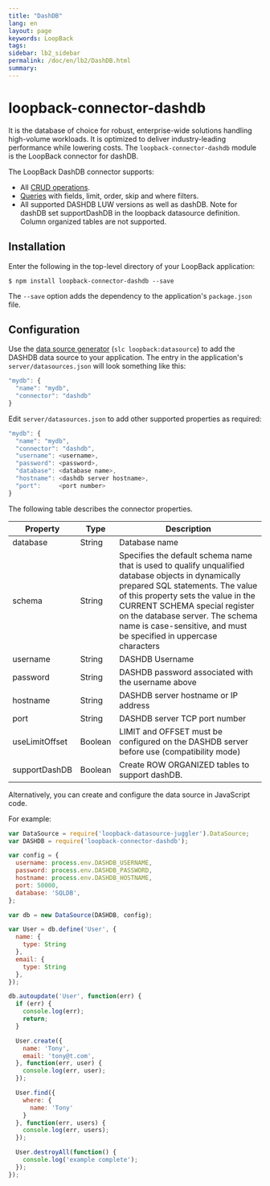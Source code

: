 ```yaml
---
title: "DashDB"
lang: en
layout: page
keywords: LoopBack
tags:
sidebar: lb2_sidebar
permalink: /doc/en/lb2/DashDB.html
summary:
---
```


# loopback-connector-dashdb

It is the database of choice for robust, enterprise-wide solutions handling high-volume workloads.
It is optimized to deliver industry-leading performance while lowering costs. The `loopback-connector-dashdb` module is the LoopBack connector for dashDB.

The LoopBack DashDB connector supports:

* All [CRUD operations](Creating%2C-updating%2C-and-deleting-data).
* [Queries](Querying-data.html) with fields, limit, order, skip and where filters.
* All supported DASHDB LUW versions as well as dashDB. Note for dashDB set supportDashDB in the loopback datasource definition.
  Column organized tables are not supported.

## Installation

Enter the following in the top-level directory of your LoopBack application:

```shell
$ npm install loopback-connector-dashdb --save
```

The `--save` option adds the dependency to the application's `package.json` file.

## Configuration

Use the [data source generator](Data-source-generator) (`slc loopback:datasource`) to add the DASHDB data source to your application.
The entry in the application's `server/datasources.json` will look something like this:

```javascript
"mydb": {
  "name": "mydb",
  "connector": "dashdb"
}
```

Edit `server/datasources.json` to add other supported properties as required:

```javascript
"mydb": {
  "name": "mydb",
  "connector": "dashdb",
  "username": <username>,
  "password": <password>,
  "database": <database name>,
  "hostname": <dashdb server hostname>,
  "port":     <port number>
}
```

The following table describes the connector properties.

<table>
  <thead>
    <tr>
      <th>Property</th>
      <th>Type</th>
      <th>Description</th>
    </tr>
  </thead>
  <tbody>
    <tr>
      <td>database</td>
      <td>String</td>
      <td>Database name</td>
    </tr>
    <tr>
      <td>schema</td>
      <td>String</td>
      <td>Specifies the default schema name that is used to qualify unqualified database objects in dynamically prepared SQL statements. The value of this property sets the value in the CURRENT SCHEMA special register on the database server. The schema name is case-sensitive, and must be specified in uppercase characters</td>
    </tr>
    <tr>
      <td>username</td>
      <td>String</td>
      <td>DASHDB Username</td>
    </tr>
    <tr>
      <td>password</td>
      <td>String</td>
      <td>DASHDB password associated with the username above</td>
    </tr>
    <tr>
      <td>hostname</td>
      <td>String</td>
      <td>DASHDB server hostname or IP address</td>
    </tr>
    <tr>
      <td>port</td>
      <td>String</td>
      <td>DASHDB server TCP port number</td>
    </tr>
    <tr>
      <td>useLimitOffset</td>
      <td>Boolean</td>
      <td>LIMIT and OFFSET must be configured on the DASHDB server before use (compatibility mode)</td>
    </tr>
    <tr>
      <td>supportDashDB</td>
      <td>Boolean</td>
      <td>Create ROW ORGANIZED tables to support dashDB.</td>
    </tr>
  </tbody>
</table>

Alternatively, you can create and configure the data source in JavaScript code.

For example:

```javascript
var DataSource = require('loopback-datasource-juggler').DataSource;
var DASHDB = require('loopback-connector-dashdb');

var config = {
  username: process.env.DASHDB_USERNAME,
  password: process.env.DASHDB_PASSWORD,
  hostname: process.env.DASHDB_HOSTNAME,
  port: 50000,
  database: 'SQLDB',
};

var db = new DataSource(DASHDB, config);

var User = db.define('User', {
  name: {
    type: String
  },
  email: {
    type: String
  },
});

db.autoupdate('User', function(err) {
  if (err) {
    console.log(err);
    return;
  }

  User.create({
    name: 'Tony',
    email: 'tony@t.com',
  }, function(err, user) {
    console.log(err, user);
  });

  User.find({
    where: {
      name: 'Tony'
    }
  }, function(err, users) {
    console.log(err, users);
  });

  User.destroyAll(function() {
    console.log('example complete');
  });
});
```
